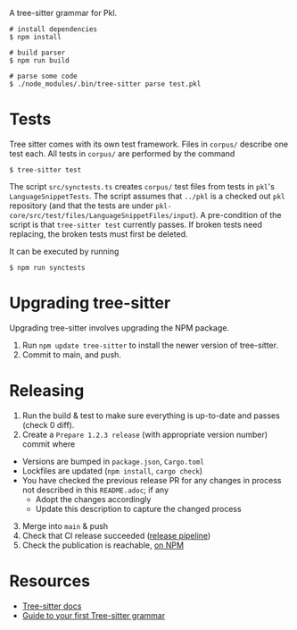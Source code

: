 A tree-sitter grammar for Pkl.

    # install dependencies
    $ npm install

    # build parser
    $ npm run build

    # parse some code
    $ ./node_modules/.bin/tree-sitter parse test.pkl

# Tests

Tree sitter comes with its own test framework. Files in `corpus/`
describe one test each. All tests in `corpus/` are performed by the
command

    $ tree-sitter test

The script `src/synctests.ts` creates `corpus/` test files from tests in
`pkl`'s `LanguageSnippetTests`. The script assumes that `../pkl` is a
checked out `pkl` repository (and that the tests are under
`pkl-core/src/test/files/LanguageSnippetFiles/input`). A pre-condition
of the script is that `tree-sitter test` currently passes. If broken
tests need replacing, the broken tests must first be deleted.

It can be executed by running

    $ npm run synctests

# Upgrading tree-sitter

Upgrading tree-sitter involves upgrading the NPM package.

1.  Run `npm update tree-sitter` to install the newer version of tree-sitter.
2.  Commit to main, and push.

# Releasing

1.  Run the build & test to make sure everything is up-to-date and passes (check 0 diff).
2.  Create a `Prepare 1.2.3 release` (with appropriate version number) commit where
  - Versions are bumped in `package.json`, `Cargo.toml`
  - Lockfiles are updated (`npm install`, `cargo check`)
  - You have checked the previous release PR for any changes in process not described in this `README.adoc`; if any
    - Adopt the changes accordingly
    - Update this description to capture the changed process
3. Merge into `main` & push
4. Check that CI release succeeded ([release pipeline](https://app.circleci.com/pipelines/github/apple/tree-sitter-pkl))
5. Check the publication is reachable, [on NPM](https://www.npmjs.com/package/@apple/tree-sitter-pkl)

# Resources
-   [Tree-sitter docs](https://tree-sitter.github.io/tree-sitter/)
-   [Guide to your first Tree-sitter grammar](https://gist.github.com/Aerijo/df27228d70c633e088b0591b8857eeef)
